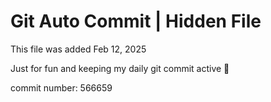 # Git Auto Commit | Hidden File

This file was added Feb 12, 2025

Just for fun and keeping my daily git commit active 🤪

commit number: 566659
